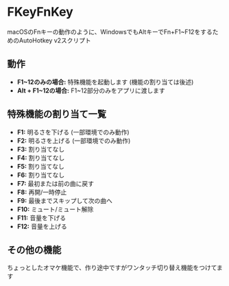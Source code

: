 # FKeyFnKey
macOSのFnキーの動作のように、WindowsでもAltキーでFn+F1~F12をするためのAutoHotkey v2スクリプト

## 動作
- **F1~12のみの場合:** 特殊機能を起動します (機能の割り当ては後述)
- **Alt + F1~12の場合:** F1~12部分のみをアプリに渡します

## 特殊機能の割り当て一覧
- **F1:** 明るさを下げる (一部環境でのみ動作)
- **F2:** 明るさを上げる (一部環境でのみ動作)
- **F3:** 割り当てなし
- **F4:** 割り当てなし
- **F5:** 割り当てなし
- **F6:** 割り当てなし
- **F7:** 最初または前の曲に戻す
- **F8:** 再開/一時停止
- **F9:** 最後までスキップして次の曲へ 
- **F10:** ミュート/ミュート解除 
- **F11:** 音量を下げる 
- **F12:** 音量を上げる

## その他の機能
ちょっとしたオマケ機能で、作り途中ですがワンタッチ切り替え機能をつけてます
